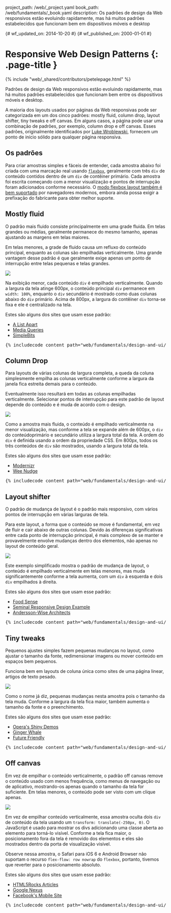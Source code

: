 project_path: /web/_project.yaml
book_path: /web/fundamentals/_book.yaml
description: Os padrões de design da Web responsivos estão evoluindo rapidamente, mas há muitos padrões estabelecidos que funcionam bem em dispositivos móveis e desktop


{# wf_updated_on: 2014-10-20 #}
{# wf_published_on: 2000-01-01 #}

# Responsive Web Design Patterns {: .page-title }

{% include "web/_shared/contributors/petelepage.html" %}



Padrões de design da Web responsivos estão evoluindo rapidamente, mas há muitos padrões estabelecidos que funcionam bem entre os dispositivos móveis e desktop.


A maioria dos layouts usados por páginas da Web responsivas pode ser categorizada em um dos cinco
padrões: mostly fluid, column drop, layout shifter, tiny tweaks e off canvas.
Em alguns casos, a página pode usar uma combinação de padrões, por exemplo, column drop
e off canvas.  Esses padrões, originalmente identificados por [Luke
Wroblewski](http://www.lukew.com/ff/entry.asp?1514), fornecem um ponto de início
sólido para qualquer página responsiva.

## Os padrões

Para criar amostras simples e fáceis de entender, cada amostra
abaixo foi criada com uma marcação real usando
[`flexbox`](https://developer.mozilla.org/en-US/docs/Web/Guide/CSS/Flexible_boxes),
geralmente com três `div` de conteúdo contidos dentro de um `div` de contêiner primário.
 Cada amostra foi escrita começando com a menor visualização e pontos de interrupção
foram adicionados conforme necessário.  O [modo flexbox layout também é bem
suportado](http://caniuse.com/#search=flexbox) por navegadores modernos, embora ainda
possa exigir a prefixação do fabricante para obter melhor suporte.




## Mostly fluid 




O padrão mais fluido consiste principalmente em uma grade fluida.  Em telas grandes ou médias, geralmente permanece do mesmo tamanho, apenas ajustando as margens em telas maiores.

Em telas menores, a grade de fluido causa um refluxo do conteúdo principal,
enquanto as colunas são empilhadas verticalmente.  Uma grande vantagem desse padrão é
que geralmente exige apenas um ponto de interrupção entre telas pequenas e telas
grandes.


<img src="imgs/mostly-fluid.svg">



Na exibição menor, cada conteúdo `div` é empilhado verticalmente.  Quando a largura da
tela atinge 600px, o conteúdo principal `div` permanece em `width: 100%`, enquanto o 
`div` secundário é mostrado como duas colunas abaixo do `div` primário.  Acima de
800px, a largura do contêiner `div` torna-se fixa e ele é centralizado na tela.

Estes são alguns dos sites que usam esse padrão:

 * [A List Apart](http://mediaqueri.es/ala/)
 * [Media Queries](http://mediaqueri.es/)
 * [SimpleBits](http://simplebits.com/)


<pre class="prettyprint">
{% includecode content_path="web/fundamentals/design-and-ui/responsive/_code/mostly-fluid.html" region_tag="mfluid"   adjust_indentation="auto" %}
</pre>




## Column Drop 




Para layouts de várias colunas de largura completa, a queda da coluna simplesmente empilha as colunas verticalmente conforme a largura da janela fica estreita demais para o conteúdo.  

Eventualmente
isso resultará em todas as colunas empilhadas verticalmente.  Selecionar
pontos de interrupção para este padrão de layout depende do conteúdo e é muda de acordo com
 o design.


<img src="imgs/column-drop.svg">




Como a amostra mais fluida, o conteúdo é empilhado verticalmente na menor
visualização, mas conforme a tela se expande além de 600px, o 
`div` do conteúdoprimário e secundário utiliza a largura total da tela.  A ordem do `div` é definida usando
a ordem da propriedade CSS.  Em 800px, todos os três conteúdos de `div` são mostrados, usando a
largura total da tela.

Estes são alguns dos sites que usam esse padrão:

 * [Modernizr](http://modernizr.com/)
 * [Wee Nudge](http://weenudge.com/)

<pre class="prettyprint">
{% includecode content_path="web/fundamentals/design-and-ui/responsive/_code/column-drop.html" region_tag="cdrop"   adjust_indentation="auto" %}
</pre>




## Layout shifter 




O padrão de mudança de layout é o padrão mais responsivo, com vários pontos de interrupção em várias larguras de tela.

Para este layout, a forma que o conteúdo se move é fundamental, em vez de fluir e
cair abaixo de outras colunas.  Devido às diferenças significativas entre cada
ponto de interrupção principal, é mais complexo de se manter e provavelmente envolve mudanças
dentro dos elementos, não apenas no layout de conteúdo geral.


<img src="imgs/layout-shifter.svg">



Este exemplo simplificado mostra o padrão de mudança de layout, o conteúdo é empilhado verticalmente
em telas menores, mas muda significantemente conforme a tela 
aumenta, com um `div` à esquerda e dois `div` empilhados à direita.

Estes são alguns dos sites que usam esse padrão:

 * [Food Sense](http://foodsense.is/)
 * [Seminal Responsive Design
  Example](http://alistapart.com/d/responsive-web-design/ex/ex-site-FINAL.html)
 * [Andersson-Wise Architects](http://www.anderssonwise.com/)

<pre class="prettyprint">
{% includecode content_path="web/fundamentals/design-and-ui/responsive/_code/layout-shifter.html" region_tag="lshifter"   adjust_indentation="auto" %}
</pre>




## Tiny tweaks 




Pequenos ajustes simples fazem pequenas mudanças no layout, como ajustar o tamanho da fonte, redimensionar imagens ou mover conteúdo em espaços bem pequenos.

Funciona bem em layouts de coluna única como sites de uma página linear, artigos
de texto pesado.


<img src="imgs/tiny-tweaks.svg">



Como o nome já diz, pequenas mudanças nesta amostra pois o tamanho da tela muda.
Conforme a largura da tela fica maior, também aumenta o tamanho da fonte e o preenchimento.

Estes são alguns dos sites que usam esse padrão:

 * [Opera's Shiny Demos](http://shinydemos.com/)
 * [Ginger Whale](http://gingerwhale.com/)
 * [Future Friendly](http://futurefriendlyweb.com/)

<pre class="prettyprint">
{% includecode content_path="web/fundamentals/design-and-ui/responsive/_code/tiny-tweaks.html" region_tag="ttweaks"   adjust_indentation="auto" %}
</pre>




## Off canvas 




Em vez de empilhar o conteúdo verticalmente, o padrão off canvas remove o conteúdo usado com menos frequência, como menus de navegação ou de aplicativo, mostrando-os apenas quando o tamanho da tela for suficiente. Em telas menores, o conteúdo pode ser visto com um clique apenas.


<img src="imgs/off-canvas.svg">



Em vez de empilhar conteúdo verticalmente, essa amostra oculta dois
`div` de conteúdo da tela usando um `transform: translate(-250px, 0)`.  O JavaScript é usado
para mostrar os divs adicionando uma classe aberta ao elemento para torná-lo visível.  Conforme a
tela fica maior, o posicionamento fora da tela é removido dos elementos e
eles são mostrados dentro da porta de visualização visível.

Observe nessa amostra, o Safari para iOS 6 e Android Browser não suportam o
recurso `flex-flow: row nowrap` do `flexbox`, portanto, tivemos que reverter para o
posicionamento absoluto.

Estes são alguns dos sites que usam esse padrão:

 * [HTML5Rocks
  Articles](http://www.html5rocks.com/en/tutorials/developertools/async-call-stack/)
 * [Google Nexus](http://www.google.com/nexus/)
 * [Facebook's Mobile Site](https://m.facebook.com/)

<pre class="prettyprint">
{% includecode content_path="web/fundamentals/design-and-ui/responsive/_code/off-canvas.html" region_tag="ocanvas"   adjust_indentation="auto" %}
</pre>


